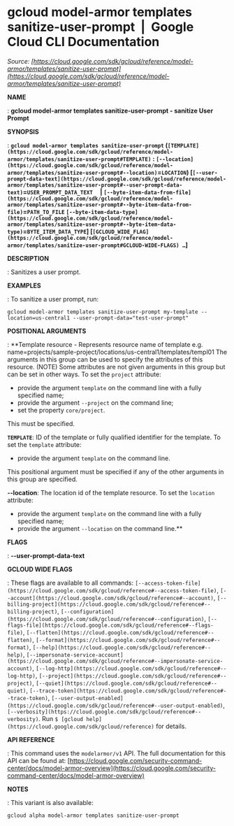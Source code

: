 # gcloud model-armor templates sanitize-user-prompt  |  Google Cloud CLI Documentation

*Source: [https://cloud.google.com/sdk/gcloud/reference/model-armor/templates/sanitize-user-prompt](https://cloud.google.com/sdk/gcloud/reference/model-armor/templates/sanitize-user-prompt)*

**NAME**

: **gcloud model-armor templates sanitize-user-prompt - sanitize User Prompt**

**SYNOPSIS**

: **`gcloud model-armor templates sanitize-user-prompt` (`[TEMPLATE](https://cloud.google.com/sdk/gcloud/reference/model-armor/templates/sanitize-user-prompt#TEMPLATE)` : `[--location](https://cloud.google.com/sdk/gcloud/reference/model-armor/templates/sanitize-user-prompt#--location)`=`LOCATION`) [`[--user-prompt-data-text](https://cloud.google.com/sdk/gcloud/reference/model-armor/templates/sanitize-user-prompt#--user-prompt-data-text)`=`USER_PROMPT_DATA_TEXT`     | `[--byte-item-data-from-file](https://cloud.google.com/sdk/gcloud/reference/model-armor/templates/sanitize-user-prompt#--byte-item-data-from-file)`=`PATH_TO_FILE` `[--byte-item-data-type](https://cloud.google.com/sdk/gcloud/reference/model-armor/templates/sanitize-user-prompt#--byte-item-data-type)`=`BYTE_ITEM_DATA_TYPE`] [`[GCLOUD_WIDE_FLAG](https://cloud.google.com/sdk/gcloud/reference/model-armor/templates/sanitize-user-prompt#GCLOUD-WIDE-FLAGS) …`]**

**DESCRIPTION**

: Sanitizes a user prompt.

**EXAMPLES**

: To sanitize a user prompt, run:
```
gcloud model-armor templates sanitize-user-prompt my-template --location=us-central1 --user-prompt-data="test-user-prompt"
```

**POSITIONAL ARGUMENTS**

: **Template resource - Represents resource name of template e.g.
name=projects/sample-project/locations/us-central1/templates/templ01 The
arguments in this group can be used to specify the attributes of this resource.
(NOTE) Some attributes are not given arguments in this group but can be set in
other ways.
To set the `project` attribute:

- provide the argument `template` on the command line with a fully
specified name;
- provide the argument `--project` on the command line;
- set the property `core/project`.

This must be specified.

**`TEMPLATE`**:
ID of the template or fully qualified identifier for the template.
To set the `template` attribute:

- provide the argument `template` on the command line.

This positional argument must be specified if any of the other arguments in this
group are specified.

**--location**:
The location id of the template resource.
To set the `location` attribute:

- provide the argument `template` on the command line with a fully
specified name;
- provide the argument `--location` on the command line.**

**FLAGS**

: **--user-prompt-data-text**

**GCLOUD WIDE FLAGS**

: These flags are available to all commands: `[--access-token-file](https://cloud.google.com/sdk/gcloud/reference#--access-token-file)`,
`[--account](https://cloud.google.com/sdk/gcloud/reference#--account)`, `[--billing-project](https://cloud.google.com/sdk/gcloud/reference#--billing-project)`,
`[--configuration](https://cloud.google.com/sdk/gcloud/reference#--configuration)`,
`[--flags-file](https://cloud.google.com/sdk/gcloud/reference#--flags-file)`,
`[--flatten](https://cloud.google.com/sdk/gcloud/reference#--flatten)`, `[--format](https://cloud.google.com/sdk/gcloud/reference#--format)`, `[--help](https://cloud.google.com/sdk/gcloud/reference#--help)`, `[--impersonate-service-account](https://cloud.google.com/sdk/gcloud/reference#--impersonate-service-account)`,
`[--log-http](https://cloud.google.com/sdk/gcloud/reference#--log-http)`,
`[--project](https://cloud.google.com/sdk/gcloud/reference#--project)`, `[--quiet](https://cloud.google.com/sdk/gcloud/reference#--quiet)`, `[--trace-token](https://cloud.google.com/sdk/gcloud/reference#--trace-token)`, `[--user-output-enabled](https://cloud.google.com/sdk/gcloud/reference#--user-output-enabled)`,
`[--verbosity](https://cloud.google.com/sdk/gcloud/reference#--verbosity)`.
Run `$ [gcloud help](https://cloud.google.com/sdk/gcloud/reference)` for details.

**API REFERENCE**

: This command uses the `modelarmor/v1` API. The full documentation for
this API can be found at: [https://cloud.google.com/security-command-center/docs/model-armor-overview](https://cloud.google.com/security-command-center/docs/model-armor-overview)

**NOTES**

: This variant is also available:

```
gcloud alpha model-armor templates sanitize-user-prompt
```